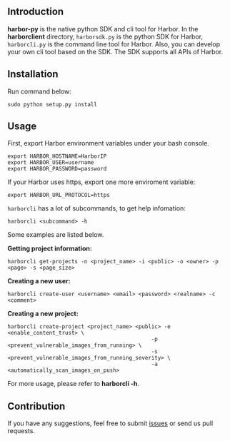 ## Introduction

**harbor-py** is the native python SDK and cli tool for Harbor. In the **harborclient** directory, ```harborsdk.py``` is the python SDK for Harbor, ```harborcli.py``` is the command line tool for Harbor. Also, you can develop your own cli tool based on the SDK. The SDK supports all APIs of Harbor. 

## Installation

Run command below:
```
sudo python setup.py install 
```

## Usage

First, export Harbor environment variables under your bash console.

```
export HARBOR_HOSTNAME=HarborIP
export HARBOR_USER=username
export HARBOR_PASSWORD=password
```

If your Harbor uses https, export one more enviroment variable:

```
export HARBOR_URL_PROTOCOL=https
```

```harborcli``` has a lot of subcommands, to get help infomation:

```
harborcli <subcommand> -h
```

Some examples are listed below.

**Getting project information:**
```
harborcli get-projects -n <project_name> -i <public> -o <owner> -p <page> -s <page_size>
```

**Creating a new user:**
```
harborcli create-user <username> <email> <password> <realname> -c <comment>
```

**Creating a new project:**
```
harborcli create-project <project_name> <public> -e <enable_content_trust> \
                                             -p <prevent_vulnerable_images_from_running> \
                                             -s <prevent_vulnerable_images_from_running_severity> \
                                             -a <automatically_scan_images_on_push>
```

For more usage, please refer to **harborcli -h**.

## Contribution

If you have any suggestions, feel free to submit [issues](https://github.com/vmware/harbor/issues) or send us pull requests.
